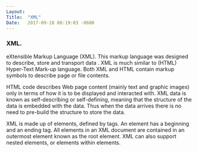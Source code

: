 ```yaml
---
Layout:	
Title:	"XML"
Date:	2017-09-18 08:19:03 -0600
---
```


### XML.
eXtensible Markup Language (XML).
This markup language was designed to describe, store and transport data .
XML is much similar to (HTML) Hyper-Text Mark-up language. 
Both XML and HTML contain markup symbols to describe page or file contents. 

HTML code describes Web page content (mainly text and graphic images) only in terms of how it is to be displayed and interacted with.
XML data is known as self-describing or self-defining, meaning that the structure of the data is embedded with the data.
Thus when the data arrives there is no need to pre-build the structure to store the data.

XML is made up of elements, defined by tags.
An element has a beginning and an ending tag.
All elements in an XML document are contained in an outermost element known as the root element.
XML can also support nested elements, or elements within elements.
